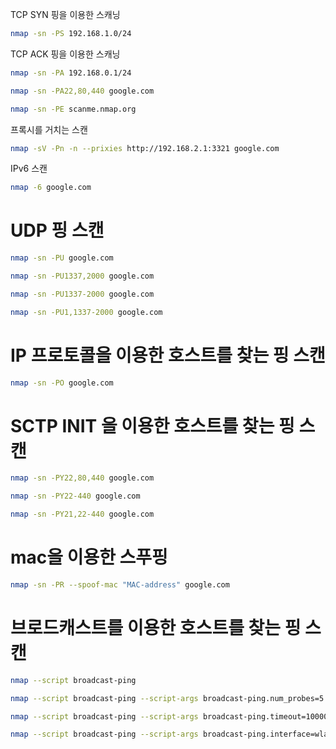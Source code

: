 TCP SYN 핑을 이용한 스캐닝
``` bash
nmap -sn -PS 192.168.1.0/24
```

TCP ACK 핑을 이용한 스캐닝
``` bash
nmap -sn -PA 192.168.0.1/24
```

``` bash
nmap -sn -PA22,80,440 google.com
```

``` bash
nmap -sn -PE scanme.nmap.org
```

프록시를 거치는 스캔
``` bash
nmap -sV -Pn -n --prixies http://192.168.2.1:3321 google.com
```

IPv6 스캔
``` bash
nmap -6 google.com
```

# UDP 핑 스캔

``` bash
nmap -sn -PU google.com
```

``` bash
nmap -sn -PU1337,2000 google.com
```

``` bash
nmap -sn -PU1337-2000 google.com
```

``` bash
nmap -sn -PU1,1337-2000 google.com
```

# IP 프로토콜을 이용한 호스트를 찾는 핑 스캔

``` bash
nmap -sn -PO google.com
```

# SCTP INIT 을 이용한 호스트를 찾는 핑 스캔

``` bash
nmap -sn -PY22,80,440 google.com
```

``` bash
nmap -sn -PY22-440 google.com
```

``` bash
nmap -sn -PY21,22-440 google.com
```

# mac을 이용한 스푸핑

``` bash
nmap -sn -PR --spoof-mac "MAC-address" google.com
```

# 브로드캐스트를 이용한 호스트를 찾는 핑 스캔

``` bash
nmap --script broadcast-ping
```

``` bash
nmap --script broadcast-ping --script-args broadcast-ping.num_probes=5
```

``` bash
nmap --script broadcast-ping --script-args broadcast-ping.timeout=10000
```

``` bash
nmap --script broadcast-ping --script-args broadcast-ping.interface=wlan0
```